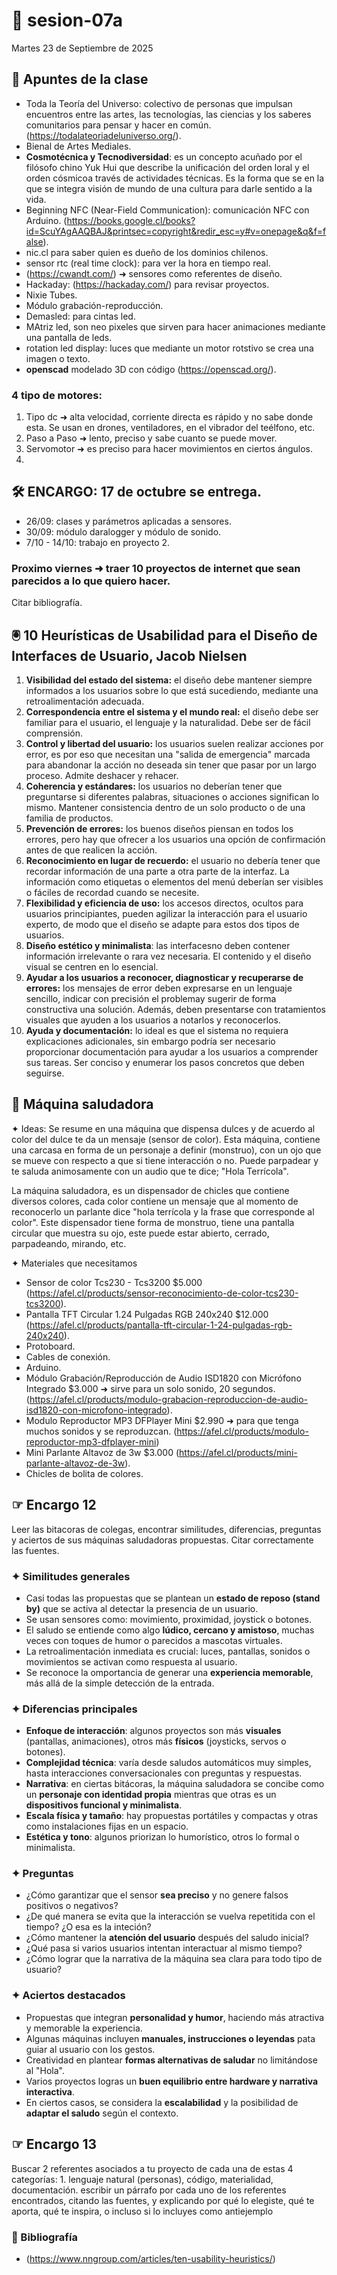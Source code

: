 # 🌷 sesion-07a
Martes 23 de Septiembre de 2025

## 🪩 Apuntes de la clase
- Toda la Teoría del Universo: colectivo de personas que impulsan encuentros entre las artes, las tecnologías, las ciencias y los saberes comunitarios para pensar y hacer en común. (https://todalateoriadeluniverso.org/).
- Bienal de Artes Mediales.
- **Cosmotécnica y Tecnodiversidad**: es un concepto acuñado por el filósofo chino Yuk Hui que describe la unificación del orden loral y el orden cósmicoa través de actividades técnicas. Es la forma que se en la que se integra visión de mundo de una cultura para darle sentido a la vida.
- Beginning NFC (Near-Field Communication): comunicación NFC con Arduino. (https://books.google.cl/books?id=ScuYAgAAQBAJ&printsec=copyright&redir_esc=y#v=onepage&q&f=false).
- nic.cl para saber quien es dueño de los dominios chilenos.
- sensor rtc (real time clock): para ver la hora en tiempo real.
- (https://cwandt.com/) ➜ sensores como referentes de diseño.
- Hackaday: (https://hackaday.com/) para revisar proyectos.
- Nixie Tubes.
- Módulo grabación-reproducción.
- Demasled: para cintas led.
- MAtriz led, son neo pixeles que sirven para hacer animaciones mediante una pantalla de leds.
- rotation led display: luces que mediante un motor rotstivo se crea una imagen o texto.
- **openscad** modelado 3D con código (https://openscad.org/).
### 4 tipo de motores: 
1. Tipo dc ➜ alta velocidad, corriente directa es rápido y no sabe donde esta. Se usan en drones, ventiladores, en  el vibrador del teélfono, etc.
2. Paso a Paso ➜ lento, preciso y sabe cuanto se puede mover.
3. Servomotor ➜ es preciso para hacer movimientos en ciertos ángulos.
4. 

## 🛠️ ENCARGO: 17 de octubre se entrega.
- 26/09: clases y parámetros aplicadas a sensores.
- 30/09: módulo daralogger y módulo de sonido.
- 7/10 - 14/10: trabajo en proyecto 2.

### Proximo viernes ➜ traer 10 proyectos de internet que sean parecidos a lo que quiero hacer.
Citar bibliografía. 

## 🖲️ 10 Heurísticas de Usabilidad para el Diseño de Interfaces de Usuario, Jacob Nielsen

1. **Visibilidad del estado del sistema:** el diseño debe mantener siempre informados a los usuarios sobre lo que está sucediendo, mediante una retroalimentación adecuada.
2. **Correspondencia entre el sistema y el mundo real:** el diseño debe ser familiar para el usuario, el lenguaje y la naturalidad. Debe ser de fácil comprensión.
3. **Control y libertad del usuario:** los usuarios suelen realizar acciones por error, es por eso que necesitan una "salida de emergencia" marcada para abandonar la acción no deseada sin tener que pasar por un largo proceso. Admite deshacer y rehacer.
4. **Coherencia y estándares:** los usuarios no deberían tener que preguntarse si diferentes palabras, situaciones o acciones significan lo mismo. Mantener consistencia dentro de un solo producto o de una familia de productos.
5. **Prevención de errores:** los buenos diseños piensan en todos los errores, pero hay que ofrecer a los usuarios una opción de confirmación antes de que realicen la acción.
6. **Reconocimiento en lugar de recuerdo:** el usuario no debería tener que recordar información de una parte a otra parte de la interfaz. La información como etiquetas o elementos del menú deberían ser visibles o fáciles de recordad cuando se necesite.
7. **Flexibilidad y eficiencia de uso:** los accesos directos, ocultos para usuarios principiantes, pueden agilizar la interacción para el usuario experto, de modo que el diseño se adapte para estos dos tipos de usuarios.
8. **Diseño estético y minimalista**: las interfacesno deben contener información irrelevante o rara vez necesaria. El contenido y el diseño visual se centren en lo esencial.
9. **Ayudar a los usuarios a reconocer, diagnosticar y recuperarse de errores:** los mensajes de error deben expresarse en un lenguaje sencillo, indicar con precisión el problemay sugerir de forma constructiva una solución. Además, deben presentarse con tratamientos visuales que ayuden a los usuarios a notarlos y reconocerlos.
10. **Ayuda y documentación:** lo ideal es que el sistema no requiera explicaciones adicionales, sin embargo podría ser necesario proporcionar documentación para ayudar a los usuarios a comprender sus tareas. Ser conciso y enumerar los pasos concretos que deben seguirse.

## 🔮 Máquina saludadora
✦ Ideas: Se resume en una máquina que dispensa dulces y de acuerdo al color del dulce te da un mensaje (sensor de color). Esta máquina, contiene una carcasa en forma de un personaje a definir (monstruo), con un ojo que se mueve con respecto a que si tiene interacción o no. Puede parpadear y te saluda animosamente con un audio que te dice; "Hola Terrícola".

La máquina saludadora, es un dispensador de chicles que contiene diversos colores, cada color contiene un mensaje que al momento de reconocerlo un parlante dice "hola terrícola y la frase que corresponde al color". Este dispensador tiene forma de monstruo, tiene una pantalla circular que muestra su ojo, este puede estar abierto, cerrado, parpadeando, mirando, etc.

✦ Materiales que necesitamos
- Sensor de color Tcs230 - Tcs3200 $5.000 (https://afel.cl/products/sensor-reconocimiento-de-color-tcs230-tcs3200).
- Pantalla TFT Circular 1.24 Pulgadas RGB 240x240 $12.000 (https://afel.cl/products/pantalla-tft-circular-1-24-pulgadas-rgb-240x240).
- Protoboard.
- Cables de conexión.
- Arduino.
- Módulo Grabación/Reproducción de Audio ISD1820 con Micrófono Integrado $3.000 ➜ sirve para un solo sonido, 20 segundos. (https://afel.cl/products/modulo-grabacion-reproduccion-de-audio-isd1820-con-microfono-integrado).
- Modulo Reproductor MP3 DFPlayer Mini $2.990 ➜ para que tenga muchos sonidos y se reproduzcan. (https://afel.cl/products/modulo-reproductor-mp3-dfplayer-mini)
- Mini Parlante Altavoz de 3w $3.000 (https://afel.cl/products/mini-parlante-altavoz-de-3w).
- Chicles de bolita de colores.

## ☞ Encargo 12
Leer las bitacoras de colegas, encontrar similitudes, diferencias, preguntas y aciertos de sus máquinas saludadoras propuestas. Citar correctamente las fuentes.

### ✦ Similitudes generales
- Casi todas las propuestas que se plantean un **estado de reposo (stand by)** que se activa al detectar la presencia de un usuario.
- Se usan sensores como: movimiento, proximidad, joystick o botones.
- El saludo se entiende como algo **lúdico, cercano y amistoso**, muchas veces con toques de humor o parecidos a mascotas virtuales.
- La retroalimentación inmediata es crucial: luces, pantallas, sonidos o movimientos se activan como respuesta al usuario.
- Se reconoce la omportancia de generar una **experiencia memorable**, más allá de la simple detección de la entrada.

### ✦ Diferencias principales 
- **Enfoque de interacción**: algunos proyectos son más **visuales** (pantallas, animaciones), otros más **físicos** (joysticks, servos o botones).
- **Complejidad técnica**: varía desde saludos automáticos muy simples, hasta interacciones conversacionales con preguntas y respuestas.
- **Narrativa**: en ciertas bitácoras, la máquina saludadora se concibe como un **personaje con identidad propia** mientras que otras es un **dispositivos funcional y minimalista**.
- **Escala física y tamaño**: hay propuestas portátiles y compactas y otras como instalaciones fijas en un espacio.
- **Estética y tono**: algunos priorizan lo humorístico, otros lo formal o minimalista.
  
### ✦ Preguntas
- ¿Cómo garantizar que el sensor **sea preciso** y no genere falsos positivos o negativos?
- ¿De qué manera se evita que la interacción se vuelva repetitida con el tiempo? ¿O esa es la inteción?
- ¿Cómo mantener la **atención del usuario** después del saludo inicial?
- ¿Qué pasa si varios usuarios intentan interactuar al mismo tiempo?
- ¿Cómo lograr que la narrativa de la máquina sea clara para todo tipo de usuario?
  
### ✦ Aciertos destacados
- Propuestas que integran **personalidad y humor**, haciendo más atractiva y memorable la experiencia.
- Algunas máquinas incluyen **manuales, instrucciones o leyendas** pata guiar al usuario con los gestos.
- Creatividad en plantear **formas alternativas de saludar** no limitándose al "Hola".
- Varios proyectos logras un **buen equilibrio entre hardware y narrativa interactiva**.
- En ciertos casos, se considera la **escalabilidad** y la posibilidad de **adaptar el saludo** según el contexto.

## ☞ Encargo 13
Buscar 2 referentes asociados a tu proyecto de cada una de estas 4 categorías: 1. lenguaje natural (personas), código, materialidad, documentación. escribir un párrafo por cada uno de los referentes encontrados, citando las fuentes, y explicando por qué lo elegiste, qué te aporta, qué te inspira, o incluso si lo incluyes como antiejemplo
   
### 📖 Bibliografía
- (https://www.nngroup.com/articles/ten-usability-heuristics/)
